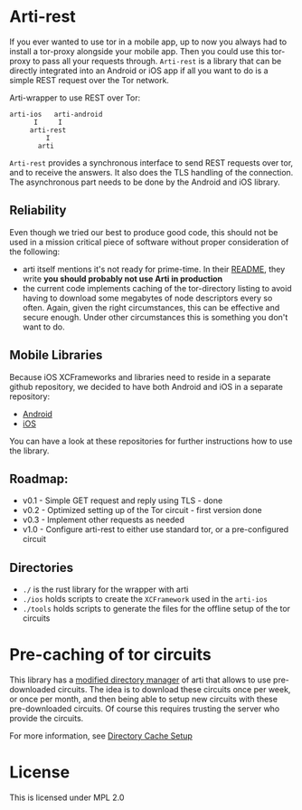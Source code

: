# Arti-rest

If you ever wanted to use tor in a mobile app, up to now you always had to
install a tor-proxy alongside your mobile app. 
Then you could use this tor-proxy to pass all your requests through.
`Arti-rest` is a library that can be directly integrated into an Android
or iOS app if all you want to do is a simple REST request over the Tor network.

Arti-wrapper to use REST over Tor:

```
arti-ios   arti-android
      I     I
     arti-rest
         I
       arti
```
       
`Arti-rest` provides a synchronous interface to send REST requests over tor,
and to receive the answers.
It also does the TLS handling of the connection.
The asynchronous part needs to be done by the Android and iOS library.

## Reliability

Even though we tried our best to produce good code, this should not be used in a
mission critical piece of software without proper consideration of the following:

- arti itself mentions it's not ready for prime-time. In their 
  [README](https://gitlab.torproject.org/tpo/core/arti/-/blob/main/README.md), they write 
  **you should probably not use Arti in production**
- the current code implements caching of the tor-directory listing to avoid having
  to download some megabytes of node descriptors every so often. Again, given the right
  circumstances, this can be effective and secure enough. Under other circumstances
  this is something you don't want to do.
  
## Mobile Libraries

Because iOS XCFrameworks and libraries need to reside in a separate github repository,
we decided to have both Android and iOS in a separate repository:

- [Android](https://github.com/c4dt/arti-android)
- [iOS](https://github.com/c4dt/arti-ios)

You can have a look at these repositories for further instructions how to use the
library.

## Roadmap:

- v0.1 - Simple GET request and reply using TLS - done
- v0.2 - Optimized setting up of the Tor circuit - first version done
- v0.3 - Implement other requests as needed
- v1.0 - Configure arti-rest to either use standard tor, or a pre-configured circuit

## Directories

- `./` is the rust library for the wrapper with arti
- `./ios` holds scripts to create the `XCFramework` used in the `arti-ios`
- `./tools` holds scripts to generate the files for the offline setup of the tor circuits

# Pre-caching of tor circuits

This library has a [modified directory manager](./src/arti/tor-dirmgr) of arti that allows to 
use pre-downloaded circuits.
The idea is to download these circuits once per week, or once per month, and then being
able to setup new circuits with these pre-downloaded circuits.
Of course this requires trusting the server who provide the circuits.

For more information, see [Directory Cache Setup](tools/README.md)

# License

This is licensed under MPL 2.0
